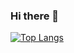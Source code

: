 ### Hi there 👋

[![Top Langs](https://github-readme-stats.vercel.app/api/top-langs/?username=hyux25&layout=compact&theme=city_lights&langs_count=3)](https://github.com/anuraghazra/github-readme-stats)

<!--
**hyux25/hyux25** is a ✨ _special_ ✨ repository because its `README.md` (this file) appears on your GitHub profile.

Here are some ideas to get you started:

- 🔭 I’m currently working on ...
- 🌱 I’m currently learning ...
- 👯 I’m looking to collaborate on ...
- 🤔 I’m looking for help with ...
- 💬 Ask me about ...
- 📫 How to reach me: ...
- 😄 Pronouns: ...
- ⚡ Fun fact: ...
-->
